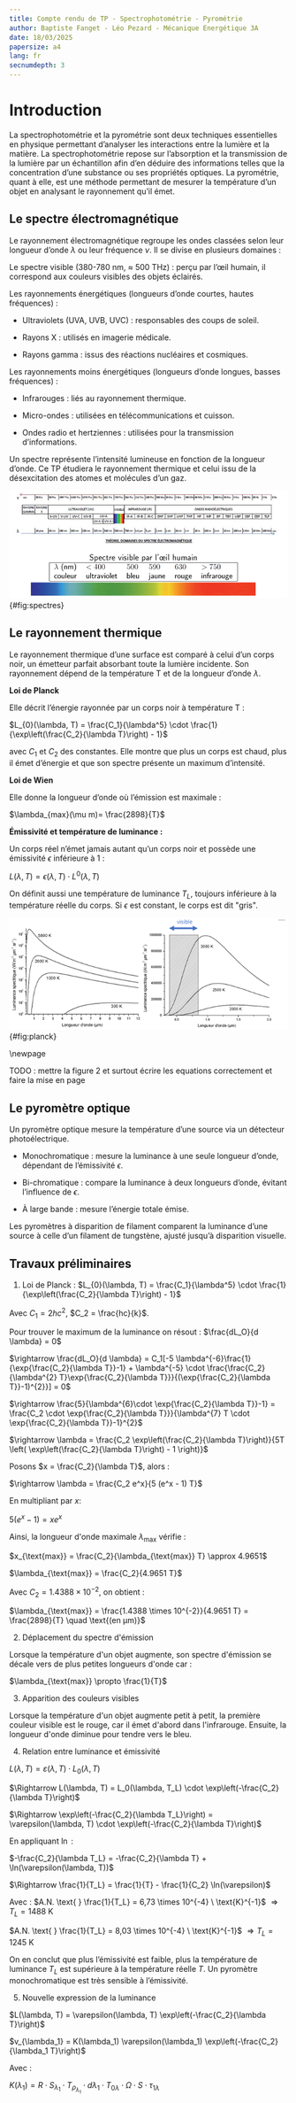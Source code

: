 ```yaml
---
title: Compte rendu de TP - Spectrophotométrie - Pyrométrie 
author: Baptiste Fanget - Léo Pezard - Mécanique Energétique 3A
date: 18/03/2025
papersize: a4
lang: fr 
secnumdepth: 3
---
```


# Introduction

La spectrophotométrie et la pyrométrie sont deux techniques essentielles en physique permettant d’analyser les interactions entre la lumière et la matière. La spectrophotométrie repose sur l’absorption et la transmission de la lumière par un échantillon afin d’en déduire des informations telles que la concentration d’une substance ou ses propriétés optiques. La pyrométrie, quant à elle, est une méthode permettant de mesurer la température d’un objet en analysant le rayonnement qu’il émet.

## Le spectre électromagnétique

Le rayonnement électromagnétique regroupe les ondes classées selon leur longueur d’onde $\lambda$ ou leur fréquence $\nu$. Il se divise en plusieurs domaines :

Le spectre visible (380-780 nm, $\approx$ 500 THz) : perçu par l’œil humain, il correspond aux couleurs visibles des objets éclairés.
  
Les rayonnements énergétiques (longueurs d’onde courtes, hautes fréquences) :
    
- Ultraviolets (UVA, UVB, UVC) : responsables des coups de soleil.
    
- Rayons X : utilisés en imagerie médicale.
    
- Rayons gamma : issus des réactions nucléaires et cosmiques.
    
Les rayonnements moins énergétiques (longueurs d’onde longues, basses fréquences) :
    
- Infrarouges : liés au rayonnement thermique.
    
- Micro-ondes : utilisées en télécommunications et cuisson.
    
- Ondes radio et hertziennes : utilisées pour la transmission d’informations.

Un spectre représente l’intensité lumineuse en fonction de la longueur d’onde. Ce TP étudiera le rayonnement thermique et celui issu de la désexcitation des atomes et molécules d’un gaz.

![Le spectre électromagnétique](spectres.png){#fig:spectres}

## Le rayonnement thermique

Le rayonnement thermique d’une surface est comparé à celui d’un corps noir, un émetteur parfait absorbant toute la lumière incidente. Son rayonnement dépend de la température T et de la longueur d’onde $\lambda$.

**Loi de Planck**

Elle décrit l’énergie rayonnée par un corps noir à température T :

$L_{0}(\lambda, T) = \frac{C_1}{\lambda^5} \cdot \frac{1}{\exp\left(\frac{C_2}{\lambda T}\right) - 1}$



avec $C_1$​ et $C_2$​ des constantes. Elle montre que plus un corps est chaud, plus il émet d’énergie et que son spectre présente un maximum d’intensité.

**Loi de Wien**

Elle donne la longueur d’onde où l’émission est maximale :

$\lambda_{max}(\mu m)= \frac{2898}{T}$

**Émissivité et température de luminance :**

Un corps réel n’émet jamais autant qu’un corps noir et possède une émissivité $\epsilon$ inférieure à 1 :

$L(\lambda ,T)= \epsilon (\lambda ,T) \cdot L^0(\lambda,T)$


On définit aussi une température de luminance $T_L$​, toujours inférieure à la température réelle du corps. Si $\epsilon$ est constant, le corps est dit "gris".

![La loi de Planck](planck.png){#fig:planck}

\newpage

TODO : mettre la figure 2 et surtout écrire les equations correctement et faire la mise en page

## Le pyromètre optique

Un pyromètre optique mesure la température d’une source via un détecteur photoélectrique.

- Monochromatique : mesure la luminance à une seule longueur d’onde, dépendant de l’émissivité $\epsilon$.
  
- Bi-chromatique : compare la luminance à deux longueurs d’onde, évitant l’influence de $\epsilon$.
  
- À large bande : mesure l’énergie totale émise.

Les pyromètres à disparition de filament comparent la luminance d’une source à celle d’un filament de tungstène, ajusté jusqu’à disparition visuelle.

## Travaux préliminaires

1) Loi de Planck : $L_{0}(\lambda, T) = \frac{C_1}{\lambda^5} \cdot \frac{1}{\exp\left(\frac{C_2}{\lambda T}\right) - 1}$


Avec $C_1 = 2hc^2$, $C_2 = \frac{hc}{k}$.

Pour trouver le maximum de la luminance on résout : $\frac{dL_O}{d \lambda} = 0$

$\rightarrow \frac{dL_O}{d \lambda} = C_1[-5 \lambda^{-6}\frac{1}{\exp{\frac{C_2}{\lambda T}}-1} + \lambda^{-5} \cdot \frac{\frac{C_2}{\lambda^{2} T}\exp{\frac{C_2}{\lambda T}}}{(\exp{\frac{C_2}{\lambda T}}-1)^{2}}] = 0$

$\rightarrow \frac{5}{\lambda^{6}\cdot \exp{\frac{C_2}{\lambda T}}-1} = \frac{C_2 \cdot \exp{\frac{C_2}{\lambda T}}}{\lambda^{7} T \cdot \exp{\frac{C_2}{\lambda T}}-1}^{2}$


$\rightarrow \lambda = \frac{C_2 \exp\left(\frac{C_2}{\lambda T}\right)}{5T \left( \exp\left(\frac{C_2}{\lambda T}\right) - 1 \right)}$

Posons $x = \frac{C_2}{\lambda T}$, alors :

$\rightarrow \lambda = \frac{C_2 e^x}{5 (e^x - 1) T}$

En multipliant par $x$:

$5 (e^x - 1) = x e^x$

Ainsi, la longueur d'onde maximale $\lambda_{\text{max}}$ vérifie :

$x_{\text{max}} = \frac{C_2}{\lambda_{\text{max}} T} \approx 4.9651$

$\lambda_{\text{max}} = \frac{C_2}{4.9651 T}$

Avec $C_2 = 1.4388 \times 10^{-2}$, on obtient :

$\lambda_{\text{max}} = \frac{1.4388 \times 10^{-2}}{4.9651 T} = \frac{2898}{T} \quad \text{(en µm)}$


2) Déplacement du spectre d'émission

Lorsque la température d'un objet augmente, son spectre d'émission se décale vers de plus petites longueurs d'onde car :

$\lambda_{\text{max}} \propto \frac{1}{T}$


3) Apparition des couleurs visibles

Lorsque la température d'un objet augmente petit à petit, la première couleur visible est le rouge, car il émet d'abord dans l'infrarouge. Ensuite, la longueur d'onde diminue pour tendre vers le bleu.

4) Relation entre luminance et émissivité

$L(\lambda, T) = \varepsilon(\lambda, T) \cdot L_0(\lambda, T)$

$\Rightarrow L(\lambda, T) = L_0(\lambda, T_L) \cdot \exp\left(-\frac{C_2}{\lambda T}\right)$

$\Rightarrow \exp\left(-\frac{C_2}{\lambda T_L}\right) = \varepsilon(\lambda, T) \cdot \exp\left(-\frac{C_2}{\lambda T}\right)$

En appliquant $\ln$ :

$-\frac{C_2}{\lambda T_L} = -\frac{C_2}{\lambda T} + \ln(\varepsilon(\lambda, T))$

$\Rightarrow \frac{1}{T_L} = \frac{1}{T} - \frac{1}{C_2} \ln(\varepsilon)$

Avec : $A.N. \text{  } \frac{1}{T_L} = 6,73 \times 10^{-4} \ \text{K}^{-1}$ $\Rightarrow T_L = 1488 \ \text{K}$

$A.N. \text{  } \frac{1}{T_L} =  8,03 \times 10^{-4} \ \text{K}^{-1}$ $\Rightarrow T_L = 1245 \ \text{K}$

On en conclut que plus l’émissivité est faible, plus la température de luminance $T_L$ est supérieure à la température réelle $T$.
Un pyromètre monochromatique est très sensible à l’émissivité.


5) Nouvelle expression de la luminance

$L(\lambda, T) = \varepsilon(\lambda, T) \exp\left(-\frac{C_2}{\lambda T}\right)$

$v_{\lambda_1} = K(\lambda_1) \varepsilon(\lambda_1) \exp\left(-\frac{C_2}{\lambda_1 T}\right)$

Avec :

$K(\lambda_{1}) = R \cdot S_{\lambda_{1}} \cdot T_{\rho_{\lambda_{1}}} \cdot d\lambda_{1} \cdot T_{0\lambda} \cdot \Omega \cdot S \cdot \tau_{1\lambda}$
